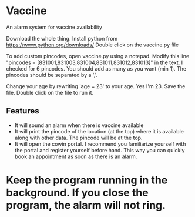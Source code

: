 # Vaccine
 An alarm system for vaccine availability

 Download the whole thing.
 Install python from https://www.python.org/downloads/
 Double click on the vaccine.py file
 
 To add custom pincodes, open vaccine.py using a notepad. Modify this line "pincodes = [831001,831003,831004,831011,831012,831013]" in the text. I checked for 6 pincodes. You should add as many as you want (min 1). The pincodes should be separated by a ','.
 
 Change your age by rewriting 'age = 23' to your age. Yes I'm 23.
 Save the file.
 Double click on the file to run it.
 
## Features
 - It will sound an alarm when there is vaccine available
 - It will print the pincode of the location (at the top) where it is available along with other data. The pincode will be at the top.
 - It will open the cowin portal. I recommend you familiarize yourself with the portal and register yourself before hand. This way you can quickly book an appointment as soon as there is an alarm.

# Keep the program running in the background. If you close the program, the alarm will not ring.
